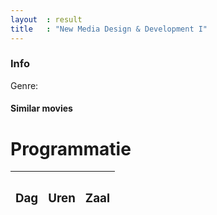 ```yaml
---
layout  : result
title   : "New Media Design & Development I"
---
```


<div class="">
	<div class="col-md-12 well">
		<div class="col-md-12" id="title">	</div>
		<div class="col-md-4" id="poster">	</div>
		<div class="col-md-8" id="info"><h3 class="white">Info</h3>	</div>
		<div class="col-md-8" id=""><p class='white' id='genre'>Genre: </p>	</div>
		<div class="col-md-8" id="year">	</div>
		<div class="col-md-8" id="director">	</div>
		<div class="col-md-8" id="imdb">	</div>
		<div class="col-md-8" id="site">	</div>
		<div class="col-md-8"><div id="similar"><h4 class="white">Similar movies</h4></div></div>
		<div class="col-md-12" id="video"></div><nav aria-label="...">
	</div>
	<div class="col-md-12 well" id="programmatie">
	<div class="col-md-12" id=""><h1 class="white">Programmatie</h1></div>
		<ul class="nav nav-tabs nav-justified" id="plaats"></ul>
		<div class="table-responsive">
			<table class="col-md-12 margin table-hover table">
				<thead>
					<tr>
						<th class="white"><h3>Dag</h3></th>
						<th class="white"><h3>Uren</h3></th>
						<th class="white"><h3>Zaal</h3></th>
					</tr>
				</thead>
				<tbody id="gegevens">
				</tbody>
			</table>
		</div>
		<!--<div class="col-md-12" id="plaats">	</div>-->	
	</div>
</div>